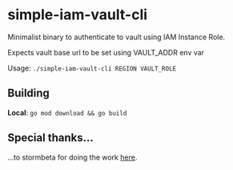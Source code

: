 # simple-iam-vault-cli

Minimalist binary to authenticate to vault using IAM Instance Role.

Expects vault base url to be set using VAULT_ADDR env var

Usage: `./simple-iam-vault-cli REGION VAULT_ROLE`

## Building

**Local**: `go mod download && go build`

## Special thanks...

...to stormbeta for doing the work [here](https://github.com/stormbeta/snippets/tree/master/golang/vault-iam-auth).